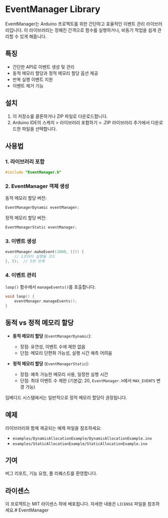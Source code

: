 # EventManager Library

EventManager는 Arduino 프로젝트를 위한 간단하고 효율적인 이벤트 관리 라이브러리입니다. 이 라이브러리는 정해진 간격으로 함수를 실행하거나, 비동기 작업을 쉽게 관리할 수 있게 해줍니다.

## 특징

- 간단한 API로 이벤트 생성 및 관리
- 동적 메모리 할당과 정적 메모리 할당 옵션 제공
- 반복 실행 이벤트 지원
- 이벤트 제거 기능

## 설치

1. 이 저장소를 클론하거나 ZIP 파일로 다운로드합니다.
2. Arduino IDE의 스케치 > 라이브러리 포함하기 > .ZIP 라이브러리 추가에서 다운로드한 파일을 선택합니다.

## 사용법

### 1. 라이브러리 포함

```cpp
#include "EventManager.h"
```

### 2. EventManager 객체 생성

동적 메모리 할당 버전:
```cpp
EventManagerDynamic eventManager;
```

정적 메모리 할당 버전:
```cpp
EventManagerStatic eventManager;
```

### 3. 이벤트 생성

```cpp
eventManager.makeEvent(1000, []() {
    // 1초마다 실행될 코드
}, 5);  // 5번 반복
```

### 4. 이벤트 관리

`loop()` 함수에서 `manageEvents()`를 호출합니다:

```cpp
void loop() {
    eventManager.manageEvents();
}
```

## 동적 vs 정적 메모리 할당

- **동적 메모리 할당** (`EventManagerDynamic`): 
  - 장점: 유연성, 이벤트 수에 제한 없음
  - 단점: 메모리 단편화 가능성, 실행 시간 예측 어려움

- **정적 메모리 할당** (`EventManagerStatic`):
  - 장점: 예측 가능한 메모리 사용, 일정한 실행 시간
  - 단점: 최대 이벤트 수 제한 (기본값: 20, `EventManager.h`에서 `MAX_EVENTS` 변경 가능)

임베디드 시스템에서는 일반적으로 정적 메모리 할당이 권장됩니다.

## 예제

라이브러리와 함께 제공되는 예제 파일을 참조하세요:
- `examples/DynamicAllocationExample/DynamicAllocationExample.ino`
- `examples/StaticAllocationExample/StaticAllocationExample.ino`

## 기여

버그 리포트, 기능 요청, 풀 리퀘스트를 환영합니다.

## 라이센스

이 프로젝트는 MIT 라이센스 하에 배포됩니다. 자세한 내용은 `LICENSE` 파일을 참조하세요.#   E v e n t M a n a g e r 
 
 
